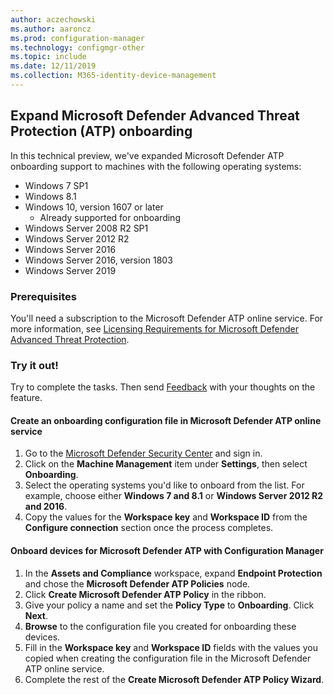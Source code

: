 ```yaml
---
author: aczechowski
ms.author: aaroncz
ms.prod: configuration-manager
ms.technology: configmgr-other
ms.topic: include
ms.date: 12/11/2019
ms.collection: M365-identity-device-management
---
```


## <a name="bkmk_atp"></a> Expand Microsoft Defender Advanced Threat Protection (ATP) onboarding

In this technical preview, we've expanded Microsoft Defender ATP onboarding support to machines with the following operating systems:

- Windows 7 SP1
- Windows 8.1
- Windows 10, version 1607 or later
   - Already supported for onboarding
- Windows Server 2008 R2 SP1
- Windows Server 2012 R2
- Windows Server 2016
- Windows Server 2016, version 1803
- Windows Server 2019

### Prerequisites

 You'll need a subscription to the Microsoft Defender ATP online service. For more information, see [Licensing Requirements for Microsoft Defender Advanced Threat Protection](https://docs.microsoft.com/windows/security/threat-protection/microsoft-defender-atp/minimum-requirements#licensing-requirements).


### Try it out!

Try to complete the tasks. Then send [Feedback](/sccm/core/understand/find-help#product-feedback) with your thoughts on the feature.

#### Create an onboarding configuration file in Microsoft Defender ATP online service

1. Go to the [Microsoft Defender Security Center](https://securitycenter.windows.com/) and sign in.
1. Click on the **Machine Management** item under **Settings**, then select **Onboarding**.
1. Select the operating systems you'd like to onboard from the list. For example, choose either **Windows 7 and 8.1** or **Windows Server 2012 R2 and 2016**.
1. Copy the values for the **Workspace key** and **Workspace ID** from the **Configure connection** section once the process completes.

#### Onboard devices for Microsoft Defender ATP with Configuration Manager

1. In the **Assets and Compliance** workspace, expand **Endpoint Protection** and chose the **Microsoft Defender ATP Policies** node.
1. Click **Create Microsoft Defender ATP Policy** in the ribbon.
1. Give your policy a name and set the **Policy Type** to **Onboarding**. Click **Next**.
1. **Browse** to the configuration file you created for onboarding these devices.
1. Fill in the **Workspace key** and **Workspace ID** fields with the values you copied when creating the configuration file in the Microsoft Defender ATP online service.
1. Complete the rest of the **Create Microsoft Defender ATP Policy Wizard**.
